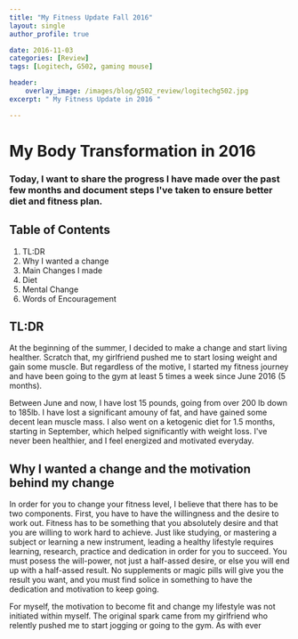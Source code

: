 ```yaml
---
title: "My Fitness Update Fall 2016"
layout: single
author_profile: true

date: 2016-11-03
categories: [Review]
tags: [Logitech, G502, gaming mouse]

header:
    overlay_image: /images/blog/g502_review/logitechg502.jpg
excerpt: " My Fitness Update in 2016 " 

---
```


# My Body Transformation in 2016 

### Today, I want to share the progress I have made over the past few months and document steps I've taken to ensure better diet and fitness plan. 

## Table of Contents 

1. TL:DR 
2. Why I wanted a change 
3. Main Changes I made 
4. Diet 
5. Mental Change 
6. Words of Encouragement 

## TL:DR

At the beginning of the summer, I decided to make a change and start living healther. Scratch that, my girlfriend pushed me to start losing weight and gain some muscle. But regardless of the motive, I started my fitness journey and have been going to the gym at least 5 times a week since June 2016 (5 months). 

Between June and now, I have lost 15 pounds, going from over 200 lb down to 185lb. I have lost a significant amouny of fat, and have gained some decent lean muscle mass. I also went on a ketogenic diet for 1.5 months, starting in September, which helped significantly with weight loss. I've never been healthier, and I feel energized and motivated everyday. 

## Why I wanted a change and the motivation behind my change 

In order for you to change your fitness level, I believe that there has to be two components. 
First, you have to have the willingness and the desire to work out. Fitness has to be something that you absolutely desire and that you are willing to work hard to achieve. Just like studying, or mastering a subject or learning a new instrument, leading a healthy lifestyle requires learning, research, practice and dedication in order for you to succeed. You must posess the will-power, not just a half-assed desire, or else you will end up with a half-assed result. No supplements or magic pills will give you the result you want, and you must find solice in something to have the dedication and motivation to keep going. 

For myself, the motivation to become fit and change my lifestyle was not initiated within myself. The original spark came from my girlfriend who relently pushed me to start jogging or going to the gym. As with ever